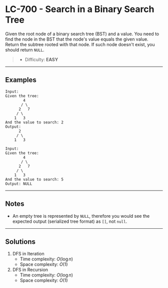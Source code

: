 # LC-700 - Search in a Binary Search Tree

Given the root node of a binary search tree (BST) and a value. You need to find the node in the BST that the node's value equals the given value. Return the subtree rooted with that node. If such node doesn't exist, you should return `NULL`.

> * Difficulty: **EASY**

---
## Examples

```
Input:
Given the tree:
        4
       / \
      2   7
     / \
    1   3
And the value to search: 2
Output:
      2
     / \
    1   3
```

```
Input:
Given the tree:
        4
       / \
      2   7
     / \
    1   3
And the value to search: 5
Output: NULL
```

---
## Notes

* An empty tree is represented by `NULL`, therefore you would see the expected output (serialized tree format) as `[]`, not `null`.

---
## Solutions

1. DFS in Iteration
    * Time complexity: $O(\log{n})$
    * Space complexity: $O(1)$
2. DFS in Recursion
    * Time complexity: $O(\log{n})$
    * Space complexity: $O(1)$